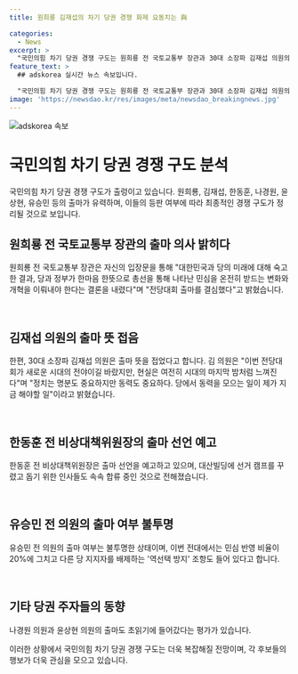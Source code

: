 ```yaml
---
title: 원희룡 김재섭의 차기 당권 경쟁 화제 요동치는 與

categories:
  - News
excerpt: >
  "국민의힘 차기 당권 경쟁 구도는 원희룡 전 국토교통부 장관과 30대 소장파 김재섭 의원의 출마 뜻 밝힘으로 출렁이고 있다. 한동훈 전 비상대책위원장과 나경원·윤상현 의원 등의 출마가 유력하며, 유승민 전 의원의 등판 여부에 따라 최종적으로 경쟁 구도가 정리될 것으로 보인다. 출마 의사를 밝힌 원 전 장관은 대선 패배 이후 당과 정부의 변화와 개혁을 강조하며, 김 의원은 당내 개혁 세력 규합에 나선 것으로 분석된다. 한 전 위원장의 출마가 유력시되고 있으며, 유 전 의원의 거취는 불투명한 상태이다."
feature_text: >
  ## adskorea 실시간 뉴스 속보입니다.

  "국민의힘 차기 당권 경쟁 구도는 원희룡 전 국토교통부 장관과 30대 소장파 김재섭 의원의 출마 뜻 밝힘으로 출렁이고 있다. 한동훈 전 비상대책위원장과 나경원·윤상현 의원 등의 출마가 유력하며, 유승민 전 의원의 등판 여부에 따라 최종적으로 경쟁 구도가 정리될 것으로 보인다. 출마 의사를 밝힌 원 전 장관은 대선 패배 이후 당과 정부의 변화와 개혁을 강조하며, 김 의원은 당내 개혁 세력 규합에 나선 것으로 분석된다. 한 전 위원장의 출마가 유력시되고 있으며, 유 전 의원의 거취는 불투명한 상태이다."
image: 'https://newsdao.kr/res/images/meta/newsdao_breakingnews.jpg'
---
```


<p><img src="https://newsdao.kr/res/images/meta/newsdao_breakingnews.jpg" alt="adskorea 속보" /></p>

<h1 data-ke-size="size26"><b>국민의힘 차기 당권 경쟁 구도 분석</b></h1>

<p>국민의힘 차기 당권 경쟁 구도가 출렁이고 있습니다. 원희룡, 김재섭, 한동훈, 나경원, 윤상현, 유승민 등의 출마가 유력하며, 이들의 등판 여부에 따라 최종적인 경쟁 구도가 정리될 것으로 보입니다.</p>

<h2 data-ke-size="size24"><b>원희룡 전 국토교통부 장관의 출마 의사 밝히다</b></h2>

<p>원희룡 전 국토교통부 장관은 자신의 입장문을 통해 "대한민국과 당의 미래에 대해 숙고한 결과, 당과 정부가 한마음 한뜻으로 총선을 통해 나타난 민심을 온전히 받드는 변화와 개혁을 이뤄내야 한다는 결론을 내렸다"며 "전당대회 출마를 결심했다"고 밝혔습니다.</p>

<p data-ke-size="size16">&nbsp;</p>

<h2 data-ke-size="size24"><b>김재섭 의원의 출마 뜻 접음</b></h2>

<p>한편, 30대 소장파 김재섭 의원은 출마 뜻을 접었다고 합니다. 김 의원은 "이번 전당대회가 새로운 시대의 전야이길 바랐지만, 현실은 여전히 시대의 마지막 밤처럼 느껴진다"며 "정치는 명분도 중요하지만 동력도 중요하다. 당에서 동력을 모으는 일이 제가 지금 해야할 일"이라고 밝혔습니다.</p>

<p data-ke-size="size16">&nbsp;</p>

<h2 data-ke-size="size24"><b>한동훈 전 비상대책위원장의 출마 선언 예고</b></h2>

<p>한동훈 전 비상대책위원장은 출마 선언을 예고하고 있으며, 대산빌딩에 선거 캠프를 꾸렸고 돕기 위한 인사들도 속속 합류 중인 것으로 전해졌습니다.</p>

<p data-ke-size="size16">&nbsp;</p>

<h2 data-ke-size="size24"><b>유승민 전 의원의 출마 여부 불투명</b></h2>

<p>유승민 전 의원의 출마 여부는 불투명한 상태이며, 이번 전대에서는 민심 반영 비율이 20%에 그치고 다른 당 지지자를 배제하는 '역선택 방지' 조항도 들어 있다고 합니다.</p>

<p data-ke-size="size16">&nbsp;</p>

<h2 data-ke-size="size24"><b>기타 당권 주자들의 동향</b></h2>

<p>나경원 의원과 윤상현 의원의 출마도 초읽기에 들어갔다는 평가가 있습니다.</p>

<p>이러한 상황에서 국민의힘 차기 당권 경쟁 구도는 더욱 복잡해질 전망이며, 각 후보들의 행보가 더욱 관심을 모으고 있습니다.</p>


